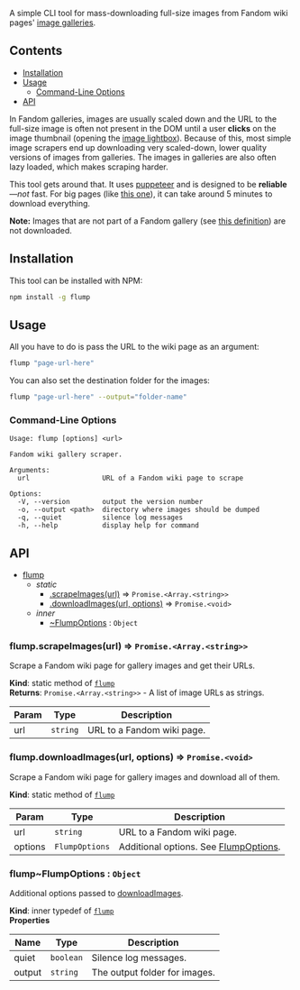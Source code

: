 A simple CLI tool for mass-downloading full-size images from Fandom wiki pages' [image galleries][1].

## Contents
- [Installation](#installation)
- [Usage](#usage)
  - [Command-Line Options](#command-line-options)
- [API](#api)

In Fandom galleries, images are usually scaled down and the URL to the full-size image is often not present in the DOM until a user **clicks** on the image thumbnail (opening the [image lightbox][2]). Because of this, most simple image scrapers end up downloading very scaled-down, lower quality versions of images from galleries. The images in galleries are also often lazy loaded, which makes scraping harder.

This tool gets around that. It uses [puppeteer][3] and is designed to be **reliable**—*not* fast. For big pages (like [this one][4]), it can take around 5 minutes to download everything.

**Note:** Images that are not part of a Fandom gallery (see [this definition][1]) are not downloaded.

## Installation

This tool can be installed with NPM:
```bash
npm install -g flump
```

## Usage

All you have to do is pass the URL to the wiki page as an argument:
```bash
flump "page-url-here"
```
You can also set the destination folder for the images:
```bash
flump "page-url-here" --output="folder-name"
```

### Command-Line Options

```
Usage: flump [options] <url>

Fandom wiki gallery scraper.

Arguments:
  url                  URL of a Fandom wiki page to scrape

Options:
  -V, --version        output the version number
  -o, --output <path>  directory where images should be dumped
  -q, --quiet          silence log messages
  -h, --help           display help for command
```

## API
  
* [flump](#module_flump)
    * _static_
        * [.scrapeImages(url)](#module_flump.scrapeImages) ⇒ <code>Promise.&lt;Array.&lt;string&gt;&gt;</code>
        * [.downloadImages(url, options)](#module_flump.downloadImages) ⇒ <code>Promise.&lt;void&gt;</code>
    * _inner_
        * [~FlumpOptions](#module_flump..FlumpOptions) : <code>Object</code>

<a name="module_flump.scrapeImages"></a>

### flump.scrapeImages(url) ⇒ <code>Promise.&lt;Array.&lt;string&gt;&gt;</code>
Scrape a Fandom wiki page for gallery images and get their URLs.

**Kind**: static method of [<code>flump</code>](#module_flump)  
**Returns**: <code>Promise.&lt;Array.&lt;string&gt;&gt;</code> - A list of image URLs as strings.  

| Param | Type | Description |
| --- | --- | --- |
| url | <code>string</code> | URL to a Fandom wiki page. |

<a name="module_flump.downloadImages"></a>

### flump.downloadImages(url, options) ⇒ <code>Promise.&lt;void&gt;</code>
Scrape a Fandom wiki page for gallery images and download all of them.

**Kind**: static method of [<code>flump</code>](#module_flump)  

| Param | Type | Description |
| --- | --- | --- |
| url | <code>string</code> | URL to a Fandom wiki page. |
| options | <code>FlumpOptions</code> | Additional options. See [FlumpOptions](#module_flump..FlumpOptions). |

<a name="module_flump..FlumpOptions"></a>

### flump~FlumpOptions : <code>Object</code>
Additional options passed to [downloadImages](#module_flump.downloadImages).

**Kind**: inner typedef of [<code>flump</code>](#module_flump)  
**Properties**

| Name | Type | Description |
| --- | --- | --- |
| quiet | <code>boolean</code> | Silence log messages. |
| output | <code>string</code> | The output folder for images. |


[1]: <https://community.fandom.com/wiki/Help:Galleries#Fandom_galleries>
[2]: <https://community.fandom.com/wiki/Help:Image_lightbox>
[3]: <https://github.com/puppeteer/puppeteer>
[4]: <https://jojo.fandom.com/wiki/Gyro_Zeppeli?so=search#Gallery>
